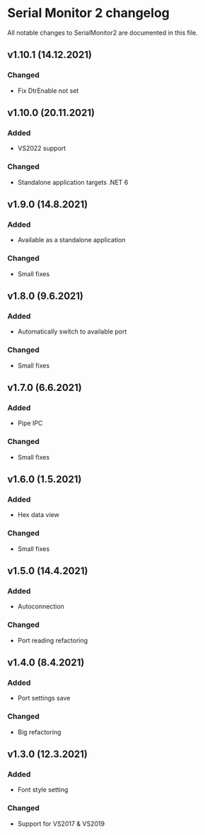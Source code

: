 # Serial Monitor 2 changelog

All notable changes to SerialMonitor2 are documented in this file.

## v1.10.1 (14.12.2021)
### Changed
-   Fix DtrEnable not set

## v1.10.0 (20.11.2021)
### Added
-   VS2022 support
### Changed
-   Standalone application targets .NET 6

## v1.9.0 (14.8.2021)
### Added
-   Available as a standalone application
### Changed
-   Small fixes

## v1.8.0 (9.6.2021)
### Added
-   Automatically switch to available port
### Changed
-   Small fixes

## v1.7.0 (6.6.2021)
### Added
-   Pipe IPC
### Changed
-   Small fixes

## v1.6.0 (1.5.2021)
### Added
-   Hex data view
### Changed
-   Small fixes

## v1.5.0 (14.4.2021)
### Added
-   Autoconnection
### Changed
-   Port reading refactoring

## v1.4.0 (8.4.2021)
### Added
-   Port settings save
### Changed
-   Big refactoring

## v1.3.0 (12.3.2021)
### Added
-   Font style setting
### Changed
-   Support for VS2017 & VS2019
